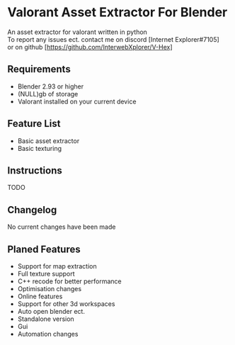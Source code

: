 # Valorant Asset Extractor For Blender

An asset extractor for valorant written in python 
<br>
To report any issues ect. contact me on discord [Internet Explorer#7105]
<br>
or on github [https://github.com/InterwebXplorer/V-Hex]

## Requirements

- Blender 2.93 or higher
- (NULL)gb of storage
- Valorant installed on your current device 

## Feature List

- Basic asset extractor
- Basic texturing

## Instructions

TODO

## Changelog

No current changes have been made

## Planed Features

- Support for map extraction
- Full texture support
- C++ recode for better performance
- Optimisation changes
- Online features
- Support for other 3d workspaces
- Auto open blender ect.
- Standalone version
- Gui
- Automation changes
